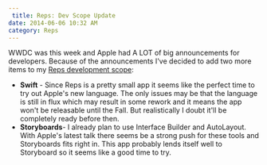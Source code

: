 ```yaml
---
 title: Reps: Dev Scope Update
date: 2014-06-06 10:32 AM
category: Reps
---
```


WWDC was this week and Apple had A LOT of big announcements for developers. Because of the announcements I've decided to add two more items to my [Reps development scope](/2014/05/12/ios-project-reps/):

* **Swift** - Since Reps is a pretty small app it seems like the perfect time to try out Apple's new language. The only issues may be that the language is still in flux which may result in some rework and it means the app won't be releasable until the Fall. But realistically I doubt it'll be completely ready before then.
* **Storyboards**-  I already plan to use Interface Builder and AutoLayout. With Apple's latest talk there seems be a strong push for these tools and Storyboards fits right in. This app probably lends itself well to Storyboard so it seems like a good time to try.
